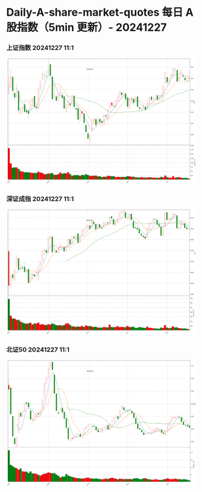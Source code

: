 
# Daily-A-share-market-quotes 每日 A 股指数（5min 更新）- 20241227

### 上证指数 20241227 11:1
![](./fig/2024/12/20241227-sh000001.png)

### 深证成指 20241227 11:1
![](./fig/2024/12/20241227-sz399001.png)

### 北证50 20241227 11:1
![](./fig/2024/12/20241227-bj899050.png)
